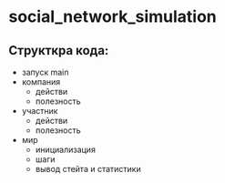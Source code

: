 # social_network_simulation

## Структкра кода:
- запуск main
- компания
  - действи
  - полезность
- участник
  - действи
  - полезность
- мир
  - инициализация
  - шаги 
  - вывод стейта и статистики
  